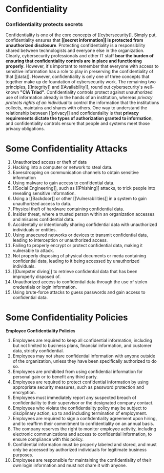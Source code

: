 # Confidentiality

### Confidentiality protects secrets 
Confidentiality is one of the core concepts of [[cybersecurity]].  Simply put, confidentiality ensures that **[[secret information]] is protected from unauthorized disclosure**.
Protecting confidentiality is a responsibility shared between technologists and everyone else in the organization. Clearly, cybersecurity professionals and other IT staff **bear the burden of ensuring that confidentiality controls are in place and functioning properly**. However, it's important to remember that everyone with access to sensitive information has a role to play in preserving the confidentiality of that [[data]].
However, confidentiality is only one of three concepts that together make up de foundation of cybersecurity work. The remaining two principles, [[Integrity]] and [[Availability]], round out cybersecurity's well-known **"CIA Triad"**.
Confidentiality controls protect against unauthorized use of information already in the hands of an institution, whereas *privacy protects rights of an individual* to control the information that the institutions collects, maintains and shares with others.
One way to understand the relationship between [[privacy]] and confidentiality is that **privacy requirements dictate the types of authorization granted to information**, and confidentiality controls ensure that people and systems meet those privacy obligations. 

# Some Confidentiality Attacks  
1. Unauthorized access or theft of data
2. Hacking into a computer or network to steal data.
3. Eavesdropping on communication channels to obtain sensitive information
4. Using malware to gain access to confidential data.
5. [[Social Engineering]], such as [[Phishing]] attacks, to trick people into revealing sensitive information.
6. Using a [[Backdoor]] or other [[Vulnerabilities]] in a system to gain unauthorized access to data.
7. Physical theft of hardware containing confidential data.
8. Insider threat, where a trusted person within an organization accesses and misuses confidential data.
9. Accidentally or intentionally sharing confidential data with unauthorized individuals or entities.
10. Using unsecured networks or devices to transmit confidential data, leading to interception or unauthorized access.
11. Failing to properly encrypt or protect confidential data, making it vulnerable to attack. 
12. Not properly disposing of physical documents or meda containing confidential data, leading to it being accessed by unauthorized individuals.
13. [[Dumpster diving]] to retrieve confidential data that has been improperly disposed of.
14. Unauthorized access to confidential data through the use of stolen credentials or login information.
15. Using brute-force attacks to guess passwords and gain access to confidential data. 


# Some Confidentiality Policies

**Employee Confidentiality Policies**
1. Employees are required to keep all confidential information, including but not limited to business plans, financial information, and customer data, strictly confidential.
2. Employees may not share confidential information with anyone outside of the organization, unless they have been specifically authorized to do so.
3. Employees are prohibited from using confidential information for personal gain or to benefit any third party.
4. Employees are required to protect confidential information by using appropriate security measures, such as password protection and encryption.
5. Employees must immediately report any suspected breach of confidentiality to their supervisor or the designated company contact.
6. Employees who violate the confidentiality policy may be subject to disciplinary action, up to and including termination of employment.
7. Employees are required to sign a confidentiality agreement upon hiring, and to reaffirm their commitment to confidentiality on an annual basis.
8. The company reserves the right to monitor employee activity, including electronic communications and access to confidential information, to ensure compliance with this policy.
9. Confidential information must be properly labeled and stored, and must only be accessed by authorized individuals for legitimate business purposes.
10. Employees are responsible for maintaining the confidentiality of their own login information and must not share it with anyone.
